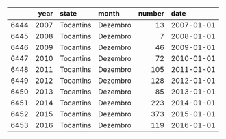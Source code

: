 |      |   year | state     | month    |   number | date       |
|-----:|-------:|:----------|:---------|---------:|:-----------|
| 6444 |   2007 | Tocantins | Dezembro |       13 | 2007-01-01 |
| 6445 |   2008 | Tocantins | Dezembro |        7 | 2008-01-01 |
| 6446 |   2009 | Tocantins | Dezembro |       46 | 2009-01-01 |
| 6447 |   2010 | Tocantins | Dezembro |       72 | 2010-01-01 |
| 6448 |   2011 | Tocantins | Dezembro |      105 | 2011-01-01 |
| 6449 |   2012 | Tocantins | Dezembro |      128 | 2012-01-01 |
| 6450 |   2013 | Tocantins | Dezembro |       85 | 2013-01-01 |
| 6451 |   2014 | Tocantins | Dezembro |      223 | 2014-01-01 |
| 6452 |   2015 | Tocantins | Dezembro |      373 | 2015-01-01 |
| 6453 |   2016 | Tocantins | Dezembro |      119 | 2016-01-01 |